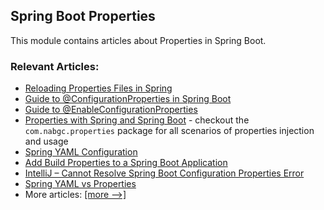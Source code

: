 ## Spring Boot Properties

This module contains articles about Properties in Spring Boot.

### Relevant Articles:
- [Reloading Properties Files in Spring](https://www.nabgc.com/spring-reloading-properties)
- [Guide to @ConfigurationProperties in Spring Boot](https://www.nabgc.com/configuration-properties-in-spring-boot)
- [Guide to @EnableConfigurationProperties](https://www.nabgc.com/spring-enable-config-properties)
- [Properties with Spring and Spring Boot](https://www.nabgc.com/properties-with-spring) - checkout the `com.nabgc.properties` package for all scenarios of properties injection and usage
- [Spring YAML Configuration](https://www.nabgc.com/spring-yaml)
- [Add Build Properties to a Spring Boot Application](https://www.nabgc.com/spring-boot-build-properties)
- [IntelliJ – Cannot Resolve Spring Boot Configuration Properties Error](https://www.nabgc.com/intellij-resolve-spring-boot-configuration-properties)
- [Spring YAML vs Properties](https://www.nabgc.com/spring-yaml-vs-properties)
- More articles: [[more -->]](../spring-boot-properties-2)
